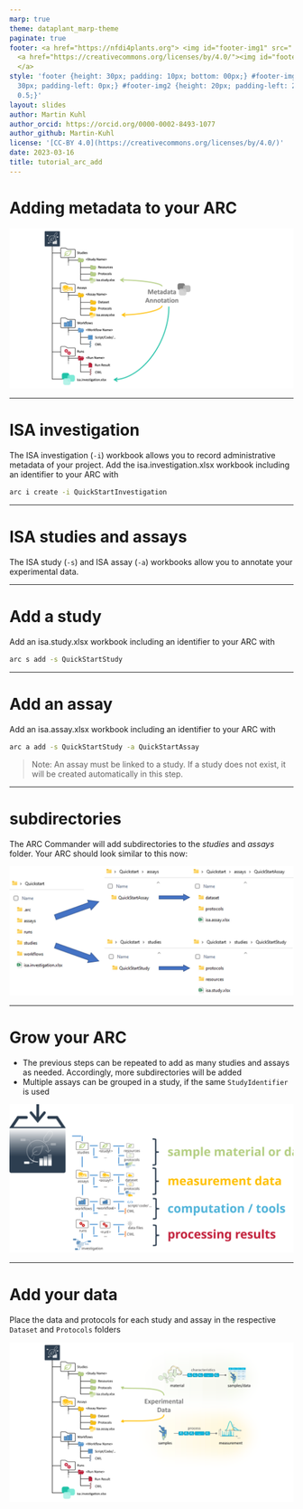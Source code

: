 ```yaml
---
marp: true
theme: dataplant_marp-theme
paginate: true
footer: <a href="https://nfdi4plants.org"> <img id="footer-img1" src="../../../img/_logos/DataPLANT/DataPLANT_logo_square_bg_transparent.svg"></a>
  <a href="https://creativecommons.org/licenses/by/4.0/"><img id="footer-img2" src="../../../img/_logos/CreativeCommons/by.svg">
  </a>
style: 'footer {height: 30px; padding: 10px; bottom: 00px;} #footer-img1 {height:
  30px; padding-left: 0px;} #footer-img2 {height: 20px; padding-left: 20px; opacity:
  0.5;}'
layout: slides
author: Martin Kuhl
author_orcid: https://orcid.org/0000-0002-8493-1077
author_github: Martin-Kuhl
license: '[CC-BY 4.0](https://creativecommons.org/licenses/by/4.0/)'
date: 2023-03-16
title: tutorial_arc_add
---
```


# Adding metadata to your ARC

![bg right:50% w:800](../../../img/ARC_fillWithData_seq6.png)

<!-- Source to slide(s) -->
<!-- ../../bricks/tutorial_arc_add-Adding_metadata_to_your_ARC.md -->


---

# ISA investigation

The ISA investigation (`-i`) workbook allows you to record administrative metadata of your project. Add the isa.investigation.xlsx workbook including an identifier to your ARC with

```bash
arc i create -i QuickStartInvestigation
```

<!-- Source to slide(s) -->
<!-- ../../bricks/tutorial_arc_add-ISA_investigation.md -->


---

# ISA studies and assays

The ISA study (`-s`) and ISA assay (`-a`) workbooks allow you to annotate your experimental data.

<!-- Source to slide(s) -->
<!-- ../../bricks/tutorial_arc_add-ISA_studies_and_assays.md -->


---

# Add a study

Add an isa.study.xlsx workbook including an identifier to your ARC with

```bash
arc s add -s QuickStartStudy
```

<!-- Source to slide(s) -->
<!-- ../../bricks/tutorial_arc_add-Add_a_study.md -->


---

# Add an assay

Add an isa.assay.xlsx workbook including an identifier to your ARC with

```bash
arc a add -s QuickStartStudy -a QuickStartAssay
```

> Note: An assay must be linked to a study. If a study does not exist, it will be created automatically in this step.

<!-- Source to slide(s) -->
<!-- ../../bricks/tutorial_arc_add-Add_an_assay.md -->


---

# subdirectories

The ARC Commander will add subdirectories to the *studies* and *assays* folder. Your ARC should look similar to this now: 

![w:800](../../../img/arc_studies_assays.jpg)

<!-- Source to slide(s) -->
<!-- ../../bricks/tutorial_arc_add-subdirectories.md -->


---

# Grow your ARC

- The previous steps can be repeated to add as many studies and assays as needed. Accordingly, more subdirectories will be added
- Multiple assays can be grouped in a study, if the same `StudyIdentifier` is used

![bg right:50% w:640](../../../img/ARC_realLifeLoading.svg)

<!-- Source to slide(s) -->
<!-- ../../bricks/tutorial_arc_add-Grow_your_ARC.md -->


---

# Add your data

Place the data and protocols for each study and assay in the respective `Dataset` and `Protocols` folders

![bg right:50% width:850](../../../img/ARC_fillWithData_seq3.png)

<!-- Source to slide(s) -->
<!-- ../../bricks/tutorial_arc_add-Add_your_data.md -->




